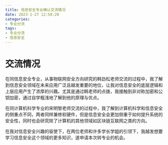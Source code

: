 ```yaml
---
title: 信息安全专业确认交流情况
date: 2023-1-27 12:58:20
categories:
- 专业分流
tags:
- 专业分流
- 信息安全
---
```


# 交流情况	

在同信息安全专业，从事物联网安全方向研究的韩劲松老师交流的过程中，我了解到信息安全领域在未来应用广泛且越发重要的地位，让我对信息安全的底层逻辑和上层应用产生了浓厚的兴趣。尤其是通过韩老师的点拨，我接触到非对称加密和公钥加密，通过自学粗浅地了解到他的原理与优点。

在同计算机科学专业的宋明黎老师交流的过程中，我了解到计算机科学和信息安全的侧重点不同，两者同样兼修软硬件，但是信息安全会更加侧重于如何提升系统的安全性，同时也会研究除了计算机的其他领域如区块链互联网之类的方向。

在我对信息安全兴趣的驱使下，在两位老师和许多学长学姐的引领下，我越发想要学习信息安全这个领域的更多知识，遂申请本次转专业的机会。
